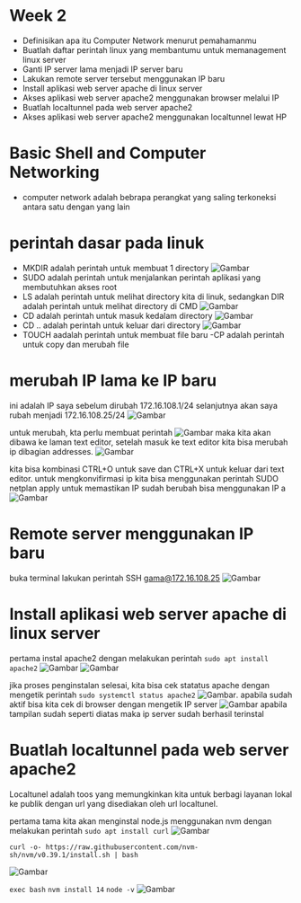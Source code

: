 # Week 2
 - Definisikan apa itu Computer Network menurut pemahamanmu
 - Buatlah daftar perintah linux yang membantumu untuk memanagement linux server
 - Ganti IP server lama menjadi IP server baru
 - Lakukan remote server tersebut menggunakan IP baru
 - Install aplikasi web server apache di linux server
 - Akses aplikasi web server apache2 menggunakan browser melalui IP
 - Buatlah localtunnel pada web server apache2
 - Akses aplikasi web server apache2 menggunakan localtunnel lewat HP

# Basic Shell and Computer Networking
- computer network adalah bebrapa perangkat yang saling terkoneksi antara satu dengan yang lain
# perintah dasar pada linuk
-  MKDIR adalah perintah untuk membuat 1 directory
![Gambar](assets/Screenshot%20(293).png)
- SUDO adalah perintah untuk menjalankan perintah aplikasi yang membutuhkan akses root
- LS adalah perintah untuk melihat directory kita di linuk, sedangkan DIR adalah perintah untuk melihat directory di CMD 
 ![Gambar](assets/Screenshot%20(294).png)
 - CD adalah perintah untuk masuk kedalam directory 
![Gambar](assets/Screenshot%20(295).png)
- CD .. adalah perintah untuk keluar dari directory
![Gambar](assets/Screenshot%20(296).png)
- TOUCH aadalah perintah untuk membuat file baru 
-CP adalah perintah untuk copy dan merubah file
# merubah IP lama ke IP baru
ini adalah IP saya sebelum dirubah 172.16.108.1/24 selanjutnya akan saya rubah menjadi 172.16.108.25/24
![Gambar](assets/Screenshot%20(1).jpeg)

untuk merubah, kta perlu membuat perintah 
![Gambar](assets/photo1654230166.jpeg)
maka kita akan dibawa ke laman text editor, setelah masuk ke text editor kita bisa merubah ip dibagian addresses. 
![Gambar](assets/photo1654158778.jpeg)

kita bisa kombinasi CTRL+O untuk save dan CTRL+X untuk keluar dari text editor.
untuk mengkonvifirmasi ip kita bisa menggunakan perintah 
SUDO netplan apply
untuk memastikan IP sudah berubah bisa menggunakan 
IP a
![Gambar](assets/photo1654160841.jpeg)

# Remote server menggunakan IP baru
buka terminal lakukan perintah 
SSH gama@172.16.108.25
![Gambar](assets/photo1654161161.jpeg)

# Install aplikasi web server apache di linux server

pertama instal apache2 dengan melakukan perintah 
`sudo apt install apache2`
![Gambar](assets/photo1654162978.jpeg)
![Gambar](assets/photo1654163044.jpeg)

jika proses penginstalan selesai, kita bisa cek statatus apache dengan mengetik perintah
 `sudo systemctl status apache2`
![Gambar](assets/photo1654165081.jpeg).
apabila sudah aktif bisa kita cek di browser dengan mengetik IP server 
![Gambar](assets/photo1654165645.jpeg)
apabila tampilan sudah seperti diatas maka ip server sudah berhasil terinstal

# Buatlah localtunnel pada web server apache2
Localtunel adalah toos yang memungkinkan kita untuk berbagi layanan lokal ke publik dengan url yang disediakan oleh url localtunel.

pertama tama kita akan menginstal node.js menggunakan nvm dengan melakukan perintah
`sudo apt install curl`
![Gambar](assets/photo1654165769.jpeg)

`curl -o- https://raw.githubusercontent.com/nvm-sh/nvm/v0.39.1/install.sh | bash`

![Gambar](assets/photo1654213800.jpeg)

`exec bash`
`nvm install 14`
`node -v`
![Gambar](assets/photo1654213862.jpeg)